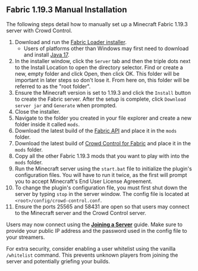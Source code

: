 ## Fabric 1.19.3 Manual Installation

The following steps detail how to manually set up a Minecraft Fabric 1.19.3 server
with Crowd Control.

1. Download and run the [Fabric Loader installer](https://fabricmc.net/use/installer/).
   - Users of platforms other than Windows may first need to download and install
     [Java 17](https://adoptium.net/temurin/releases/?version=17).
2. In the installer window, click the `Server` tab and then the triple dots next to the Install
   Location to open the directory selector. Find or create a new, empty folder and click Open, then
   click OK. This folder will be important in later steps so don't lose it. From here on, this
   folder will be referred to as the "root folder".
3. Ensure the Minecraft version is set to 1.19.3 and click the `Install` button to create the Fabric
   server. After the setup is complete, click `Download server jar` and `Generate` when prompted.
4. Close the installer.
5. Navigate to the folder you created in your file explorer and create a new folder inside it
   called `mods`.
6. Download the latest build of the
   [Fabric API](https://modrinth.com/mod/fabric-api/versions?g=1.19.3&c=release)
   and place it in the `mods` folder.
7. Download the latest build of
   [Crowd Control for Fabric](https://github.com/qixils/minecraft-crowdcontrol/releases/latest)
   and place it in the `mods` folder.
8. Copy all the other Fabric 1.19.3 mods that you want to play with into the `mods` folder.
9. Run the Minecraft server using the `start.bat` file to initialize the plugin's configuration
   files. You will have to run it twice, as the first will prompt you to accept Minecraft's End User
   License Agreement.
10. To change the plugin's configuration file, you must first shut down the server by typing `stop`
    in the server window. The config file is located at `<root>/config/crowd-control.conf`.
11. Ensure the ports 25565 and 58431 are open so that users may connect to the Minecraft server and
    the Crowd Control server.

Users may now connect using the [**Joining a Server**](fabric_joining_a_server.md) guide. Make
sure to provide your public IP address and the password used in the config file to your streamers.

For extra security, consider enabling a user whitelist using the vanilla `/whitelist` command. This
prevents unknown players from joining the server and potentially griefing your builds.
